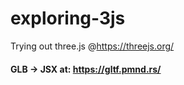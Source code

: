 # exploring-3js

Trying out three.js @https://threejs.org/

#### GLB -> JSX at: https://gltf.pmnd.rs/
